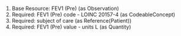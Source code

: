 1. Base Resource: FEV1 (Pre) (as Observation)
1. Required: FEV1 (Pre) code - LOINC 20157-4 (as CodeableConcept)
1. Required: subject of care (as Reference(Patient))
1. Required: FEV1 (Pre) value   - units L (as Quantity)
		